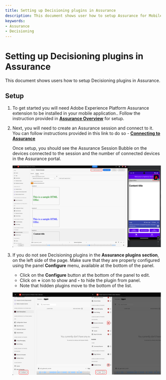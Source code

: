 ```yaml
---
title: Setting up Decisioning plugins in Assurance
description: This document shows user how to setup Assurance for Mobile SDK.
keywords:
- Assurance
- Decisioning
---
```


# Setting up Decisioning plugins in Assurance

This document shows users how to setup Decisioning plugins in Assurance.

## Setup

1. To get started you will need Adobe Experience Platform Assurance extension to be installed in your mobile application.. Follow the instruction provided in [**Assurance Overview**](../../home/base/assurance/index.md) for setup.
   
2. Next, you will need to create an Assurance session and connect to it. You can follow instructions provided in this link to do so - [**Connecting to Assurance**](https://experienceleague.adobe.com/en/docs/experience-platform/assurance/tutorials/using-assurance)

   Once setup, you should see the Assurance Session Bubble on the devices connected to the session and the number of connected devices in the Assurance portal. 

   ![](./assets/assurance-setup/assurance-connected.png)

3. If you do not see Decisioning plugins in the **Assurance plugins section**, on the left side of the page. Make sure that they are properly configured using the panel **Configure** menu, available at the bottom of the panel.
   * Click on the **Configure** button at the bottom of the panel to edit.
   * Click on **+** icon to show and **-** to hide the plugin from panel.
   * Note that hidden plugins move to the bottom of the list.

   ![](./assets/assurance-setup/assurance-configure.png)
